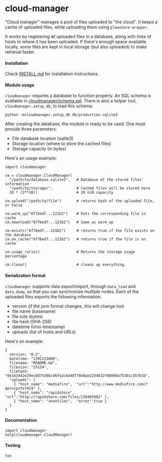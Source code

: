 cloud-manager
=============

"Cloud manager" manages a pool of files uploaded to "the cloud".  It keeps a
cache of uploaded files, while uploading them using `plowshare-wrapper`.

It works by registering all uploaded files in a database, along with links of
hosts to where it has been uploaded. If there's enough space available locally,
some files are kept in local storage (but also uploaded) to make retrieval
faster.


#### Installation

Check [INSTALL.md](INSTALL.md) for installation instructions.


#### Module usage

`cloudmanager` requires a database to function properly. An SQL schema is available
in [cloudmanager/schema.sql](cloudmanager/schema.sql). There is also a helper tool,
`cloudmanager.setup_db`, to load this schema:

    python -mcloudmanager.setup_db db/production.sqlite3


After creating the database, the module is ready to be used. One must provide
three parameters:

- File database location (sqlite3)
- Storage location (where to store the cached files)
- Storage capacity (in bytes)


Here's an usage example:

    import cloudmanager

    cm = cloudmanager.CloudManager(
      "/path/to/database.sqlite3",   # Database of the stored files' information
      "/path/to/storage/",           # Cached files will be stored here
      20 * (2**30))                  # 20 GiB capacity

    cm.upload("/path/to/file")       # returns hash of the uploaded file, or False

    cm.warm_up("6f7bed7...121b2")    # Puts the corresponding file in cache
    cm.download("6f7bed7...121b2")   # Same as warm_up

    cm.exists("6f7bed7...121b2")     # returns true if the file exists on the database
    cm.on_cache("6f7bed7...121b2")   # returns true if the file is on cache

    cm.usage_ratio()                 # Returns the storage usage percentage

    cm.close()                       # cleans up everything.


#### Serialization format

`cloudmanager` supports data export/import, through `data_load` and
`data_dump`, so that you can synchronize multiple nodes. Each of the uploaded
files exports the following information:

- version (if the json format changes, this will change too)
- file name (basename)
- file size (bytes)
- file hash (SHA-256)
- datetime (Unix timestamp)
- uploads (list of hosts and URLs)

Here's an example:

    {
      version: "0.2",
      datetime: "1391212800",
      filename: "README.md",
      filesize: "23124",
      filehash: "6e163442e29ec8d7538bc86fe2c4a48778e8ae2254632f0889da753b1c357b1b",
      "uploads": [
        { "host_name": "mediafire",  "url":"http://www.mediafire.com/?qorncpzfe74s9" },
        { "host_name": "rapidshare", "url":"http://rapidshare.com/files/130403982" },
        { "host_name": "anonfiles",  "error":true }
      ]
    }


#### Documentation

    import cloudmanager
    help(cloudmanager.CloudManager)

#### Testing

    tox


